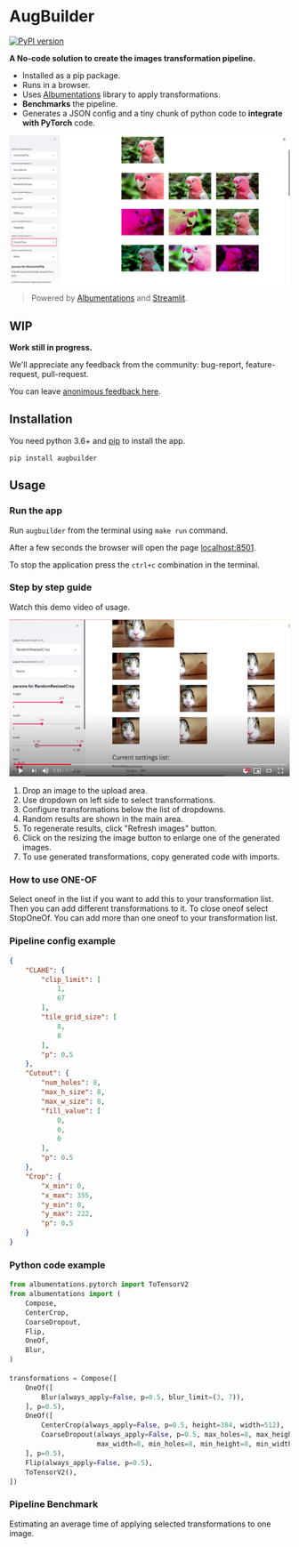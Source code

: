 # AugBuilder

[![PyPI version](https://badge.fury.io/py/augbuilder.svg)](https://badge.fury.io/py/augbuilder)

**A No-code solution to create the images transformation pipeline.**

- Installed as a pip package.
- Runs in a browser.
- Uses [Albumentations](https://albumentations.ai/) library to apply transformations.
- **Benchmarks** the pipeline.
- Generates a JSON config and a tiny chunk of python code to **integrate with PyTorch** code.

![Interface image](https://raw.githubusercontent.com/7bits/augbuilder/TEST_MERGE/docs/images/screenshot_v2.png)

> Powered by [Albumentations](https://albumentations.ai/) and [Streamlit](https://streamlit.io/).

## WIP

**Work still in progress.**

We'll appreciate any feedback from the community: bug-report, feature-request, pull-request.

You can leave [anonimous feedback here](https://forms.gle/VGkYs4fiLWDexBGV9).

## Installation

You need python 3.6+ and [pip](https://pip.pypa.io/en/stable/installing/) to install the app.

```shell
pip install augbuilder
```

## Usage

### Run the app

Run `augbuilder` from the terminal using `make run` command.

After a few seconds the browser will open the page [localhost:8501](http://localhost:8501).

To stop the application press the `ctrl+c` combination in the terminal.

### Step by step guide

Watch this demo video of usage.

[![youtube video](https://raw.githubusercontent.com/7bits/augbuilder/master/docs/images/video_preview.png)](https://youtu.be/SVppY2Kobm0)

1. Drop an image to the upload area.
2. Use dropdown on left side to select transformations.
3. Configure transformations below the list of dropdowns.
4. Random results are shown in the main area.
5. To regenerate results, click "Refresh images" button.
6. Click on the resizing the image button to enlarge one of the generated images.
7. To use generated transformations, copy generated code with imports. 

### How to use ONE-OF

Select oneof in the list if you want to add this to your transformation list. Then you can add different transformations to it. To close oneof select StopOneOf. You can add more than one oneof to your transformation list.


### Pipeline config example

```json
{
	"CLAHE": {
		"clip_limit": [
			1,
			67
		],
		"tile_grid_size": [
			8,
			8
		],
		"p": 0.5
	},
	"Cutout": {
		"num_holes": 8,
		"max_h_size": 8,
		"max_w_size": 8,
		"fill_value": [
			0,
			0,
			0
		],
		"p": 0.5
	},
	"Crop": {
		"x_min": 0,
		"x_max": 355,
		"y_min": 0,
		"y_max": 222,
		"p": 0.5
	}
}
```

### Python code example
```python
from albumentations.pytorch import ToTensorV2
from albumentations import (
    Compose,
    CenterCrop,
    CoarseDropout,
    Flip,
    OneOf,
    Blur,
)

transformations = Compose([
    OneOf([
        Blur(always_apply=False, p=0.5, blur_limit=(3, 7)),
    ], p=0.5),
    OneOf([
        CenterCrop(always_apply=False, p=0.5, height=384, width=512),
        CoarseDropout(always_apply=False, p=0.5, max_holes=8, max_height=8,
                      max_width=8, min_holes=8, min_height=8, min_width=8),
    ], p=0.5),
    Flip(always_apply=False, p=0.5),
    ToTensorV2(),
])
```

### Pipeline Benchmark

Estimating an average time of applying selected transformations to one image.




